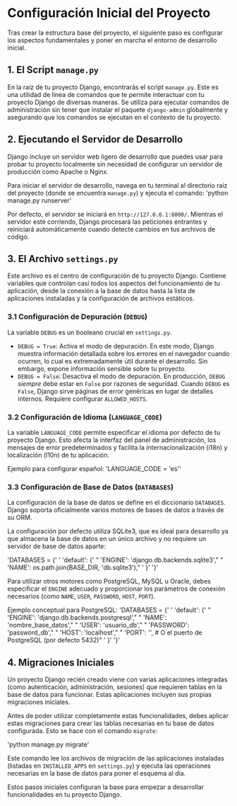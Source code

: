 # Configuración Inicial del Proyecto

Tras crear la estructura base del proyecto, el siguiente paso es configurar los aspectos fundamentales y poner en marcha el entorno de desarrollo inicial.

## 1. El Script `manage.py`

En la raíz de tu proyecto Django, encontrarás el script `manage.py`. Este es una utilidad de línea de comandos que te permite interactuar con tu proyecto Django de diversas maneras. Se utiliza para ejecutar comandos de administración sin tener que instalar el paquete `django-admin` globalmente y asegurando que los comandos se ejecutan en el contexto de tu proyecto.

## 2. Ejecutando el Servidor de Desarrollo

Django incluye un servidor web ligero de desarrollo que puedes usar para probar tu proyecto localmente sin necesidad de configurar un servidor de producción como Apache o Nginx.

Para iniciar el servidor de desarrollo, navega en tu terminal al directorio raíz del proyecto (donde se encuentra `manage.py`) y ejecuta el comando:
'python manage.py runserver'

Por defecto, el servidor se iniciará en `http://127.0.0.1:8000/`. Mientras el servidor esté corriendo, Django procesará las peticiones entrantes y reiniciará automáticamente cuando detecte cambios en tus archivos de código.

## 3. El Archivo `settings.py`

Este archivo es el centro de configuración de tu proyecto Django. Contiene variables que controlan casi todos los aspectos del funcionamiento de tu aplicación, desde la conexión a la base de datos hasta la lista de aplicaciones instaladas y la configuración de archivos estáticos.

### 3.1 Configuración de Depuración (`DEBUG`)

La variable `DEBUG` es un booleano crucial en `settings.py`.

* `DEBUG = True`: Activa el modo de depuración. En este modo, Django muestra información detallada sobre los errores en el navegador cuando ocurren, lo cual es extremadamente útil durante el desarrollo. Sin embargo, expone información sensible sobre tu proyecto.
* `DEBUG = False`: Desactiva el modo de depuración. En producción, `DEBUG` *siempre* debe estar en `False` por razones de seguridad. Cuando `DEBUG` es `False`, Django sirve páginas de error genéricas en lugar de detalles internos. Requiere configurar `ALLOWED_HOSTS`.

### 3.2 Configuración de Idioma (`LANGUAGE_CODE`)

La variable `LANGUAGE_CODE` permite especificar el idioma por defecto de tu proyecto Django. Esto afecta la interfaz del panel de administración, los mensajes de error predeterminados y facilita la internacionalización (i18n) y localización (l10n) de tu aplicación.

Ejemplo para configurar español:
'LANGUAGE_CODE = 'es''

### 3.3 Configuración de Base de Datos (`DATABASES`)

La configuración de la base de datos se define en el diccionario `DATABASES`. Django soporta oficialmente varios motores de bases de datos a través de su ORM.

La configuración por defecto utiliza SQLite3, que es ideal para desarrollo ya que almacena la base de datos en un único archivo y no requiere un servidor de base de datos aparte:

'DATABASES = {'
'    'default': {'
"        'ENGINE': 'django.db.backends.sqlite3',"
"        'NAME': os.path.join(BASE_DIR, 'db.sqlite3'),"
'    }'
'}'

Para utilizar otros motores como PostgreSQL, MySQL u Oracle, debes especificar el `ENGINE` adecuado y proporcionar los parámetros de conexión necesarios (como `NAME`, `USER`, `PASSWORD`, `HOST`, `PORT`).

Ejemplo conceptual para PostgreSQL:
'DATABASES = {'
'    'default': {'
"        'ENGINE': 'django.db.backends.postgresql',"
"        'NAME': 'nombre_base_datos',"
"        'USER': 'usuario_db',"
"        'PASSWORD': 'password_db',"
"        'HOST': 'localhost',"
"        'PORT': '', # O el puerto de PostgreSQL (por defecto 5432)"
'    }'
'}'

## 4. Migraciones Iniciales

Un proyecto Django recién creado viene con varias aplicaciones integradas (como autenticación, administración, sesiones) que requieren tablas en la base de datos para funcionar. Estas aplicaciones incluyen sus propias migraciones iniciales.

Antes de poder utilizar completamente estas funcionalidades, debes aplicar estas migraciones para crear las tablas necesarias en tu base de datos configurada. Esto se hace con el comando `migrate`:

'python manage.py migrate'

Este comando lee los archivos de migración de las aplicaciones instaladas (listadas en `INSTALLED_APPS` en `settings.py`) y ejecuta las operaciones necesarias en la base de datos para poner el esquema al día.

Estos pasos iniciales configuran la base para empezar a desarrollar funcionalidades en tu proyecto Django.